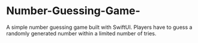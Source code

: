 # Number-Guessing-Game-
A simple number guessing game built with SwiftUI. Players have to guess a randomly generated number within a limited number of tries.
